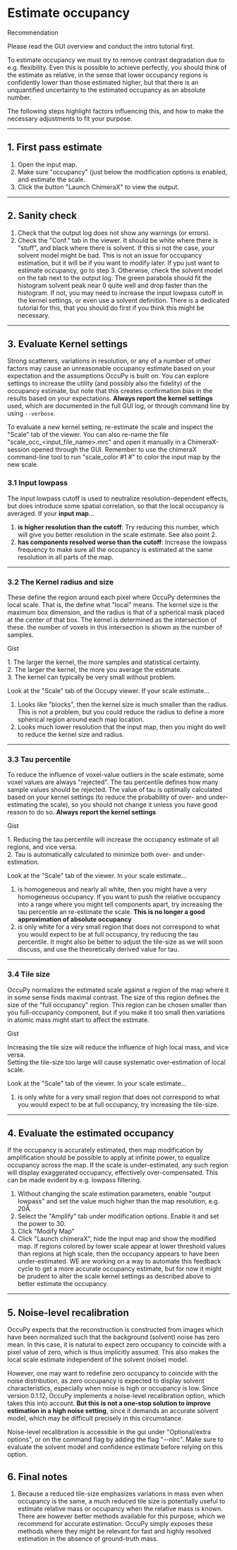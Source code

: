# Estimate occupancy

<div class="admonition hint">
<p class="admonition-title">Recommendation</p>
<p>
Please read the GUI overview and conduct the intro tutorial first.
</p>
</div>


To estimate occupancy we must try to remove contrast degradation due to e.g. flexibility. Even this is possible to 
achieve perfectly, you should think of the estimate as relative, in the sense that lower occupancy regions is 
confidently lower than those estimated higher, but that there is an unquantified uncertainty to the estimated 
occupancy as an absolute number. 

The following steps highlight factors influencing this, and how to make the necessary adjustments to fit your purpose. 

---

## 1. First pass estimate
1. Open the input map. 
2. Make sure "occupancy" (just below the modification options is enabled, and estimate the scale. 
3. Click the button "Launch ChimeraX" to view the output. 

---

## 2. Sanity check
1. Check that the output log does not show any warnings (or errors).
2. Check the "Conf." tab in the viewer. It should be white where there is "stuff", and black where there is solvent. 
   If this si not the case, your solvent model might be bad. This is not an issue for occupancy estimation, but it 
   will be if you want to modify later. If ypu just want to estimate occupancy, go to step 3. Otherwise, check the 
   solvent model on the tab next to the output log. The green parabola should fit the histogram solvent peak near 0 
   quite well and drop faster than the histogram. If not, you may need to increase the input lowpass cutoff in the 
   kernel settings, or even use a solvent definition. There  is a dedicated tutorial for this, that you should do 
   first if you think this might be necessary. 

---

## 3. Evaluate Kernel settings
Strong scatterers, variations in resolution, or any of a number of other factors may cause an unreasonable occupancy 
estimate based on your expectation and the assumptions OccuPy is built on. You can explore settings to increase the 
utility (and possibly also the fidelity) of the occupancy estimate, but note that this creates confirmation bias in 
the results based on your expectations. **Always report the kernel settings** used, which are documented in the full 
GUI log, or through command line by using `--verbose`. 

To evaluate a new kernel setting, re-estimate the scale and inspect the "Scale" tab of the viewer. You can also 
re-name the file "scale_occ_<input_file_name\>.mrc" and open it manually in a ChimeraX-session opened through the GUI.
Remember to use the chimeraX command-line tool to run "scale_color #1 #<new scale map>" to color the input map by 
the new scale.

### 3.1 Input lowpass 
The input lowpass cutoff is used to neutralize resolution-dependent effects, but does introduce some spatial 
correlation, so that the local occupancy is averaged. If your **input map**...

1. **is higher resolution than the cutoff**:  Try reducing this number, which will give you better resolution in the 
    scale estimate. See also point 2.
2. **has components resolved worse than the cutoff**: Increase the lowpass frequency to make sure all the occupancy 
   is estimated at the same resolution in all parts of the map.

---

### 3.2 The Kernel radius and size
These define the region around each pixel where OccuPy determines the local scale. That is, the define what "local" 
means. The kernel size is the maximum box dimension, and the radius is that of a spherical mask placed at the center 
of that box. The kernel is determined as the intersection of these. the number of voxels in this intersection is 
shown as the number of samples. 

<div class="admonition tip">
<p class="admonition-title">Gist</p>
<p>
1. The larger the kernel, the more samples and statistical certainty. <br>
2. The larger the kernel, the more you average the estimate. <br>
3. The kernel can typically be very small without problem.
</p>
</div>

Look at the "Scale" tab of the Occupy viewer. If your scale estimate...

1. Looks like "blocks", then the kernel size is much smaller than the radius. This is not a problem, but you could 
   reduce the radius to define a more spherical region around each map location. 
2. Looks much lower resolution that the input map, then you might do well to reduce the kernel size and radius. 

---

### 3.3 Tau percentile
To reduce the influence of voxel-value outliers in the scale estimate, some voxel values are always "rejected". The tau 
percentile defines how many sample values should be rejected. The value of tau is optimally calculated based on your 
kernel settings (to reduce the probability of over- and under-estimating the scale), so you should not change it 
unless you have good reason to do so. **Always report the kernel settings**

<div class="admonition tip">
<p class="admonition-title">Gist</p>
<p>
1. Reducing the tau percentile will increase the occupancy estimate of all regions, and vice versa. <br>
2. Tau is automatically calculated to minimize both over- and under-estimation. 
</p>
</div>
Look at the "Scale" tab of the viewer. In your scale estimate...

1. is homogeneous and nearly all white, then you might have a very homogeneous occupancy. If you want to push the 
   relative occupancy into a range where you might tell components apart, try increasing the tau percentile an 
   re-estimate the scale. **This is no longer a good approximation of absolute occupancy**
2. is only white for a very small region that does not correspond to what you would expect to be at full occupancy, 
   try reducing the tau percentile. It might also be better to adjust the tile-size as we will soon discuss, and use 
   the theoretically derived value for tau.

---

### 3.4 Tile size
OccuPy normalizes the estimated scale against a region of the map where it in some sense finds maximal contrast. The 
size of this region defines the size of the "full occupancy" region. This region can be chosen smaller than you 
full-occupancy component, but if you make it too small then variations in atomic mass might start to affect the 
estimate. 

<div class="admonition tip">
<p class="admonition-title">Gist</p>
<p>
Increasing the tile size will reduce the influence of high local mass, and vice versa. <br>
Setting the tile-size too large will cause systematic over-estimation of local scale. 
</p>
</div>
Look at the "Scale" tab of the viewer. In your scale estimate...

1. is only white for a very small region that does not correspond to what you would expect to be at full occupancy, 
   try increasing the tile-size. 

---

## 4. Evaluate the estimated occupancy
If the occupancy is accurately estimated, then map modification by amplification should be possible to apply at 
infinite power, to equalize occupancy across the map. If the scale is under-estimated, any such region will display
exaggerated occupancy, effectively over-compensated. This can be made evident by e.g. lowpass filtering. 

1. Without changing the scale estimation parameters, enable "output lowpass" and set the value much higher than the 
   map resolution, e.g. 20Å. 
2. Select the "Amplify" tab under modification options. Enable it and set the power to 30. 
3. Click "Modify Map" 
4. Click "Launch chimeraX", hide the input map and show the modified map. If regions colored by lower scale appear 
   at lower threshold values than regions at high scale, then the occupancy appears to have been under-estimated. WE 
   are working on a way to automate this feedback cycle to get a more accurate occupancy estimate, but for now it 
   might be prudent to alter the scale kernel settings as described above to better estimate the occupancy. 

---

## 5. Noise-level recalibration 
OccuPy expects that the reconstruction is constructed from images which have been normalized such that the 
background (solvent) noise has zero mean. In this case, it is natural to expect zero occupancy to coincide with a 
pixel value of zero, which is thus implicitly assumed. This also makes the local scale estimate independent of the 
solvent (noise) model. 

However, one may want to redefine zero occupancy to coincide with the noise distribution, as zero occupancy is 
expected to display solvent characteristics, especially when noise is high or occupancy is low. Since version 0.1.12,
OccuPy implements a noise-level recalibration option, which takes this into account. **But this is not a one-stop 
solution to improve estimation in a high noise setting**, since it demands an accurate solvent model, which may be 
difficult precisely in this circumstance. 

Noise-level recalibration is accessible in the gui under "Optional/extra options", or on the command flag by adding 
the flag "--nlrc". Make sure to evaluate the solvent model and confidence estimate before relying on this option. 

## 6. Final notes
1. Because a reduced tile-size emphasizes variations in mass even when occupancy is the same, a much reduced tile 
   size is potentially useful to estimate relative mass or occupancy when the relative mass is known. There are 
   however better methods available for this purpose, which we recommend for accurate estimation. OccuPy simply 
   exposes these methods where they might be relevant for fast and highly resolved estimation in the absence of 
   ground-truth mass. 

